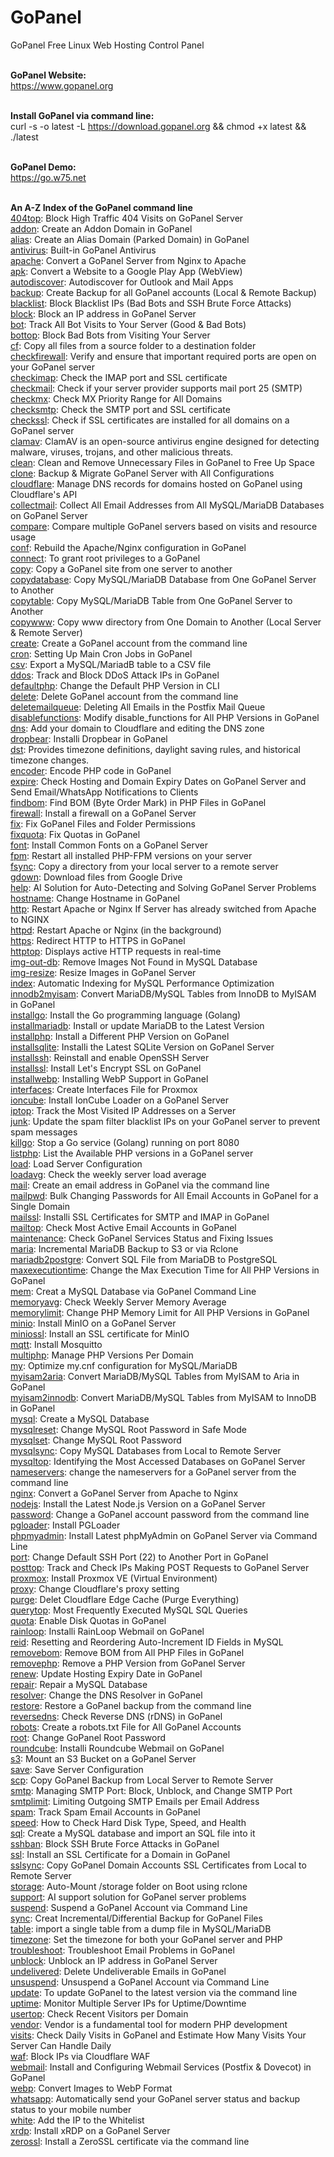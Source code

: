 # GoPanel
GoPanel Free Linux Web Hosting Control Panel
<br><br>

**GoPanel Website:**
<br>
https://www.gopanel.org
<br><br>

**Install GoPanel via command line:**
<br>
curl -s -o latest -L https://download.gopanel.org && chmod +x latest && ./latest
<br><br>

**GoPanel Demo:**
<br>
https://go.w75.net
<br><br>

**An A-Z Index of the GoPanel command line**
<br>
<a href='https://www.gopanel.org/command.php?Command=404top'>404top</a>: Block High Traffic 404 Visits on GoPanel Server<br>
<a href='https://www.gopanel.org/command.php?Command=addon'>addon</a>: Create an Addon Domain in GoPanel<br>
<a href='https://www.gopanel.org/command.php?Command=alias'>alias</a>: Create an Alias Domain (Parked Domain) in GoPanel<br>
<a href='https://www.gopanel.org/command.php?Command=antivirus'>antivirus</a>: Built-in GoPanel Antivirus<br>
<a href='https://www.gopanel.org/command.php?Command=apache'>apache</a>: Convert a GoPanel Server from Nginx to Apache<br>
<a href='https://www.gopanel.org/command.php?Command=apk'>apk</a>: Convert a Website to a Google Play App (WebView)<br>
<a href='https://www.gopanel.org/command.php?Command=autodiscover'>autodiscover</a>: Autodiscover for Outlook and Mail Apps<br>
<a href='https://www.gopanel.org/command.php?Command=backup'>backup</a>: Create Backup for all GoPanel accounts (Local & Remote Backup)<br>
<a href='https://www.gopanel.org/command.php?Command=blacklist'>blacklist</a>: Block Blacklist IPs (Bad Bots and SSH Brute Force Attacks)<br>
<a href='https://www.gopanel.org/command.php?Command=block'>block</a>: Block an IP address in GoPanel Server<br>
<a href='https://www.gopanel.org/command.php?Command=bot'>bot</a>: Track All Bot Visits to Your Server (Good & Bad Bots)<br>
<a href='https://www.gopanel.org/command.php?Command=bottop'>bottop</a>: Block Bad Bots from Visiting Your Server<br>
<a href='https://www.gopanel.org/command.php?Command=cf'>cf</a>: Copy all files from a source folder to a destination folder<br>
<a href='https://www.gopanel.org/command.php?Command=checkfirewall'>checkfirewall</a>: Verify and ensure that important required ports are open on your GoPanel server<br>
<a href='https://www.gopanel.org/command.php?Command=checkimap'>checkimap</a>: Check the IMAP port and SSL certificate<br>
<a href='https://www.gopanel.org/command.php?Command=checkmail'>checkmail</a>: Check if your server provider supports mail port 25 (SMTP)<br>
<a href='https://www.gopanel.org/command.php?Command=checkmx'>checkmx</a>: Check MX Priority Range for All Domains<br>
<a href='https://www.gopanel.org/command.php?Command=checksmtp'>checksmtp</a>: Check the SMTP port and SSL certificate<br>
<a href='https://www.gopanel.org/command.php?Command=checkssl'>checkssl</a>: Check if SSL certificates are installed for all domains on a GoPanel server<br>
<a href='https://www.gopanel.org/command.php?Command=clamav'>clamav</a>: ClamAV is an open-source antivirus engine designed for detecting malware, viruses, trojans, and other malicious threats.<br>
<a href='https://www.gopanel.org/command.php?Command=clean'>clean</a>: Clean and Remove Unnecessary Files in GoPanel to Free Up Space<br>
<a href='https://www.gopanel.org/command.php?Command=clone'>clone</a>: Backup & Migrate GoPanel Server with All Configurations<br>
<a href='https://www.gopanel.org/command.php?Command=cloudflare'>cloudflare</a>: Manage DNS records for domains hosted on GoPanel using Cloudflare's API<br>
<a href='https://www.gopanel.org/command.php?Command=collectmail'>collectmail</a>: Collect All Email Addresses from All MySQL/MariaDB Databases on GoPanel Server<br>
<a href='https://www.gopanel.org/command.php?Command=compare'>compare</a>: Compare multiple GoPanel servers based on visits and resource usage<br>
<a href='https://www.gopanel.org/command.php?Command=conf'>conf</a>: Rebuild the Apache/Nginx configuration in GoPanel<br>
<a href='https://www.gopanel.org/command.php?Command=connect'>connect</a>: To grant root privileges to a GoPanel<br>
<a href='https://www.gopanel.org/command.php?Command=copy'>copy</a>: Copy a GoPanel site from one server to another<br>
<a href='https://www.gopanel.org/command.php?Command=copydatabase'>copydatabase</a>: Copy MySQL/MariaDB Database from One GoPanel Server to Another<br>
<a href='https://www.gopanel.org/command.php?Command=copytable'>copytable</a>: Copy MySQL/MariaDB Table from One GoPanel Server to Another<br>
<a href='https://www.gopanel.org/command.php?Command=copywww'>copywww</a>: Copy www directory from One Domain to Another (Local Server & Remote Server)<br>
<a href='https://www.gopanel.org/command.php?Command=create'>create</a>: Create a GoPanel account from the command line<br>
<a href='https://www.gopanel.org/command.php?Command=cron'>cron</a>: Setting Up Main Cron Jobs in GoPanel<br>
<a href='https://www.gopanel.org/command.php?Command=csv'>csv</a>: Export a MySQL/MariadB table to a CSV file<br>
<a href='https://www.gopanel.org/command.php?Command=ddos'>ddos</a>: Track and Block DDoS Attack IPs in GoPanel<br>
<a href='https://www.gopanel.org/command.php?Command=defaultphp'>defaultphp</a>: Change the Default PHP Version in CLI<br>
<a href='https://www.gopanel.org/command.php?Command=delete'>delete</a>: Delete GoPanel account from the command line<br>
<a href='https://www.gopanel.org/command.php?Command=deletemailqueue'>deletemailqueue</a>: Deleting All Emails in the Postfix Mail Queue<br>
<a href='https://www.gopanel.org/command.php?Command=disablefunctions'>disablefunctions</a>: Modify disable_functions for All PHP Versions in GoPanel<br>
<a href='https://www.gopanel.org/command.php?Command=dns'>dns</a>: Add your domain to Cloudflare and editing the DNS zone<br>
<a href='https://www.gopanel.org/command.php?Command=dropbear'>dropbear</a>: Installi Dropbear in GoPanel<br>
<a href='https://www.gopanel.org/command.php?Command=dst'>dst</a>: Provides timezone definitions, daylight saving rules, and historical timezone changes.<br>
<a href='https://www.gopanel.org/command.php?Command=encoder'>encoder</a>: Encode PHP code in GoPanel<br>
<a href='https://www.gopanel.org/command.php?Command=expire'>expire</a>: Check Hosting and Domain Expiry Dates on GoPanel Server and Send Email/WhatsApp Notifications to Clients<br>
<a href='https://www.gopanel.org/command.php?Command=findbom'>findbom</a>: Find BOM (Byte Order Mark) in PHP Files in GoPanel<br>
<a href='https://www.gopanel.org/command.php?Command=firewall'>firewall</a>: Install a firewall on a GoPanel Server<br>
<a href='https://www.gopanel.org/command.php?Command=fix'>fix</a>: Fix GoPanel Files and Folder Permissions<br>
<a href='https://www.gopanel.org/command.php?Command=fixquota'>fixquota</a>: Fix Quotas in GoPanel<br>
<a href='https://www.gopanel.org/command.php?Command=font'>font</a>: Install Common Fonts on a GoPanel Server<br>
<a href='https://www.gopanel.org/command.php?Command=fpm'>fpm</a>: Restart all installed PHP-FPM versions on your server<br>
<a href='https://www.gopanel.org/command.php?Command=fsync'>fsync</a>: Copy a directory from your local server to a remote server<br>
<a href='https://www.gopanel.org/command.php?Command=gdown'>gdown</a>: Download files from Google Drive<br>
<a href='https://www.gopanel.org/command.php?Command=help'>help</a>: AI Solution for Auto-Detecting and Solving GoPanel Server Problems<br>
<a href='https://www.gopanel.org/command.php?Command=hostname'>hostname</a>: Change Hostname in GoPanel<br>
<a href='https://www.gopanel.org/command.php?Command=http'>http</a>: Restart Apache or Nginx If Server has already switched from Apache to NGINX<br>
<a href='https://www.gopanel.org/command.php?Command=httpd'>httpd</a>: Restart Apache or Nginx (in the background)<br>
<a href='https://www.gopanel.org/command.php?Command=https'>https</a>: Redirect HTTP to HTTPS in GoPanel<br>
<a href='https://www.gopanel.org/command.php?Command=httptop'>httptop</a>: Displays active HTTP requests in real-time<br>
<a href='https://www.gopanel.org/command.php?Command=img-out-db'>img-out-db</a>: Remove Images Not Found in MySQL Database<br>
<a href='https://www.gopanel.org/command.php?Command=img-resize'>img-resize</a>: Resize Images in GoPanel Server<br>
<a href='https://www.gopanel.org/command.php?Command=index'>index</a>: Automatic Indexing for MySQL Performance Optimization<br>
<a href='https://www.gopanel.org/command.php?Command=innodb2myisam'>innodb2myisam</a>: Convert MariaDB/MySQL Tables from InnoDB to MyISAM in GoPanel<br>
<a href='https://www.gopanel.org/command.php?Command=installgo'>installgo</a>: Install the Go programming language (Golang)<br>
<a href='https://www.gopanel.org/command.php?Command=installmariadb'>installmariadb</a>: Install or update MariaDB to the Latest Version<br>
<a href='https://www.gopanel.org/command.php?Command=installphp'>installphp</a>: Install a Different PHP Version on GoPanel<br>
<a href='https://www.gopanel.org/command.php?Command=installsqlite'>installsqlite</a>: Installi the Latest SQLite Version on GoPanel Server<br>
<a href='https://www.gopanel.org/command.php?Command=installssh'>installssh</a>: Reinstall and enable OpenSSH Server<br>
<a href='https://www.gopanel.org/command.php?Command=installssl'>installssl</a>: Install Let's Encrypt SSL on GoPanel<br>
<a href='https://www.gopanel.org/command.php?Command=installwebp'>installwebp</a>: Installing WebP Support in GoPanel<br>
<a href='https://www.gopanel.org/command.php?Command=interfaces'>interfaces</a>: Create Interfaces File for Proxmox<br>
<a href='https://www.gopanel.org/command.php?Command=ioncube'>ioncube</a>: Install IonCube Loader on a GoPanel Server<br>
<a href='https://www.gopanel.org/command.php?Command=iptop'>iptop</a>: Track the Most Visited IP Addresses on a Server<br>
<a href='https://www.gopanel.org/command.php?Command=junk'>junk</a>: Update the spam filter blacklist IPs on your GoPanel server to prevent spam messages<br>
<a href='https://www.gopanel.org/command.php?Command=killgo'>killgo</a>: Stop a Go service (Golang) running on port 8080<br>
<a href='https://www.gopanel.org/command.php?Command=listphp'>listphp</a>: List the Available PHP versions in a GoPanel server<br>
<a href='https://www.gopanel.org/command.php?Command=load'>load</a>: Load Server Configuration<br>
<a href='https://www.gopanel.org/command.php?Command=loadavg'>loadavg</a>: Check the weekly server load average<br>
<a href='https://www.gopanel.org/command.php?Command=mail'>mail</a>: Create an email address in GoPanel via the command line<br>
<a href='https://www.gopanel.org/command.php?Command=mailpwd'>mailpwd</a>: Bulk Changing Passwords for All Email Accounts in GoPanel for a Single Domain<br>
<a href='https://www.gopanel.org/command.php?Command=mailssl'>mailssl</a>: Installi SSL Certificates for SMTP and IMAP in GoPanel<br>
<a href='https://www.gopanel.org/command.php?Command=mailtop'>mailtop</a>: Check Most Active Email Accounts in GoPanel<br>
<a href='https://www.gopanel.org/command.php?Command=maintenance'>maintenance</a>: Check GoPanel Services Status and Fixing Issues<br>
<a href='https://www.gopanel.org/command.php?Command=maria'>maria</a>: Incremental MariaDB Backup to S3 or via Rclone<br>
<a href='https://www.gopanel.org/command.php?Command=mariadb2postgre'>mariadb2postgre</a>: Convert SQL File from MariaDB to PostgreSQL<br>
<a href='https://www.gopanel.org/command.php?Command=maxexecutiontime'>maxexecutiontime</a>: Change the Max Execution Time for All PHP Versions in GoPanel<br>
<a href='https://www.gopanel.org/command.php?Command=mem'>mem</a>: Creat a MySQL Database via GoPanel Command Line<br>
<a href='https://www.gopanel.org/command.php?Command=memoryavg'>memoryavg</a>: Check Weekly Server Memory Average<br>
<a href='https://www.gopanel.org/command.php?Command=memorylimit'>memorylimit</a>: Change PHP Memory Limit for All PHP Versions in GoPanel<br>
<a href='https://www.gopanel.org/command.php?Command=minio'>minio</a>: Install MinIO on a GoPanel Server<br>
<a href='https://www.gopanel.org/command.php?Command=miniossl'>miniossl</a>: Install an SSL certificate for MinIO<br>
<a href='https://www.gopanel.org/command.php?Command=mqtt'>mqtt</a>: Install Mosquitto<br>
<a href='https://www.gopanel.org/command.php?Command=multiphp'>multiphp</a>: Manage PHP Versions Per Domain<br>
<a href='https://www.gopanel.org/command.php?Command=my'>my</a>: Optimize my.cnf configuration for MySQL/MariaDB<br>
<a href='https://www.gopanel.org/command.php?Command=myisam2aria'>myisam2aria</a>: Convert MariaDB/MySQL Tables from MyISAM to Aria in GoPanel<br>
<a href='https://www.gopanel.org/command.php?Command=myisam2innodb'>myisam2innodb</a>: Convert MariaDB/MySQL Tables from MyISAM to InnoDB in GoPanel<br>
<a href='https://www.gopanel.org/command.php?Command=mysql'>mysql</a>: Create a MySQL Database<br>
<a href='https://www.gopanel.org/command.php?Command=mysqlreset'>mysqlreset</a>: Change MySQL Root Password in Safe Mode<br>
<a href='https://www.gopanel.org/command.php?Command=mysqlset'>mysqlset</a>: Change MySQL Root Password<br>
<a href='https://www.gopanel.org/command.php?Command=mysqlsync'>mysqlsync</a>: Copy MySQL Databases from Local to Remote Server<br>
<a href='https://www.gopanel.org/command.php?Command=mysqltop'>mysqltop</a>: Identifying the Most Accessed Databases on GoPanel Server<br>
<a href='https://www.gopanel.org/command.php?Command=nameservers'>nameservers</a>: change the nameservers for a GoPanel server from the command line<br>
<a href='https://www.gopanel.org/command.php?Command=nginx'>nginx</a>: Convert a GoPanel Server from Apache to Nginx<br>
<a href='https://www.gopanel.org/command.php?Command=nodejs'>nodejs</a>: Install the Latest Node.js Version on a GoPanel Server<br>
<a href='https://www.gopanel.org/command.php?Command=password'>password</a>: Change a GoPanel account password from the command line<br>
<a href='https://www.gopanel.org/command.php?Command=pgloader'>pgloader</a>: Install PGLoader<br>
<a href='https://www.gopanel.org/command.php?Command=phpmyadmin'>phpmyadmin</a>: Install Latest phpMyAdmin on GoPanel Server via Command Line<br>
<a href='https://www.gopanel.org/command.php?Command=port'>port</a>: Change Default SSH Port (22) to Another Port in GoPanel<br>
<a href='https://www.gopanel.org/command.php?Command=posttop'>posttop</a>: Track and Check IPs Making POST Requests to GoPanel Server<br>
<a href='https://www.gopanel.org/command.php?Command=proxmox'>proxmox</a>: Install Proxmox VE (Virtual Environment)<br>
<a href='https://www.gopanel.org/command.php?Command=proxy'>proxy</a>: Change Cloudflare's proxy setting<br>
<a href='https://www.gopanel.org/command.php?Command=purge'>purge</a>: Delet Cloudflare Edge Cache (Purge Everything)<br>
<a href='https://www.gopanel.org/command.php?Command=querytop'>querytop</a>: Most Frequently Executed MySQL SQL Queries<br>
<a href='https://www.gopanel.org/command.php?Command=quota'>quota</a>: Enable Disk Quotas in GoPanel<br>
<a href='https://www.gopanel.org/command.php?Command=rainloop'>rainloop</a>: Installi RainLoop Webmail on GoPanel<br>
<a href='https://www.gopanel.org/command.php?Command=reid'>reid</a>: Resetting and Reordering Auto-Increment ID Fields in MySQL<br>
<a href='https://www.gopanel.org/command.php?Command=removebom'>removebom</a>: Remove BOM from All PHP Files in GoPanel<br>
<a href='https://www.gopanel.org/command.php?Command=removephp'>removephp</a>: Remove a PHP Version from GoPanel Server<br>
<a href='https://www.gopanel.org/command.php?Command=renew'>renew</a>: Update Hosting Expiry Date in GoPanel<br>
<a href='https://www.gopanel.org/command.php?Command=repair'>repair</a>: Repair a MySQL Database<br>
<a href='https://www.gopanel.org/command.php?Command=resolver'>resolver</a>: Change the DNS Resolver in GoPanel<br>
<a href='https://www.gopanel.org/command.php?Command=restore'>restore</a>: Restore a GoPanel backup from the command line<br>
<a href='https://www.gopanel.org/command.php?Command=reversedns'>reversedns</a>: Check Reverse DNS (rDNS) in GoPanel<br>
<a href='https://www.gopanel.org/command.php?Command=robots'>robots</a>: Create a robots.txt File for All GoPanel Accounts<br>
<a href='https://www.gopanel.org/command.php?Command=root'>root</a>: Change GoPanel Root Password<br>
<a href='https://www.gopanel.org/command.php?Command=roundcube'>roundcube</a>: Installi Roundcube Webmail on GoPanel<br>
<a href='https://www.gopanel.org/command.php?Command=s3'>s3</a>: Mount an S3 Bucket on a GoPanel Server<br>
<a href='https://www.gopanel.org/command.php?Command=save'>save</a>: Save Server Configuration<br>
<a href='https://www.gopanel.org/command.php?Command=scp'>scp</a>: Copy GoPanel Backup from Local Server to Remote Server<br>
<a href='https://www.gopanel.org/command.php?Command=smtp'>smtp</a>: Managing SMTP Port: Block, Unblock, and Change SMTP Port<br>
<a href='https://www.gopanel.org/command.php?Command=smtplimit'>smtplimit</a>: Limiting Outgoing SMTP Emails per Email Address<br>
<a href='https://www.gopanel.org/command.php?Command=spam'>spam</a>: Track Spam Email Accounts in GoPanel<br>
<a href='https://www.gopanel.org/command.php?Command=speed'>speed</a>: How to Check Hard Disk Type, Speed, and Health<br>
<a href='https://www.gopanel.org/command.php?Command=sql'>sql</a>: Create a MySQL database and import an SQL file into it<br>
<a href='https://www.gopanel.org/command.php?Command=sshban'>sshban</a>: Block SSH Brute Force Attacks in GoPanel<br>
<a href='https://www.gopanel.org/command.php?Command=ssl'>ssl</a>: Install an SSL Certificate for a Domain in GoPanel<br>
<a href='https://www.gopanel.org/command.php?Command=sslsync'>sslsync</a>: Copy GoPanel Domain Accounts SSL Certificates from Local to Remote Server<br>
<a href='https://www.gopanel.org/command.php?Command=storage'>storage</a>: Auto-Mount /storage folder on Boot using rclone<br>
<a href='https://www.gopanel.org/command.php?Command=support'>support</a>: AI support solution for GoPanel server problems<br>
<a href='https://www.gopanel.org/command.php?Command=suspend'>suspend</a>: Suspend a GoPanel Account via Command Line<br>
<a href='https://www.gopanel.org/command.php?Command=sync'>sync</a>: Creat Incremental/Differential Backup for GoPanel Files<br>
<a href='https://www.gopanel.org/command.php?Command=table'>table</a>: import a single table from a dump file in MySQL/MariaDB<br>
<a href='https://www.gopanel.org/command.php?Command=timezone'>timezone</a>: Set the timezone for both your GoPanel server and PHP<br>
<a href='https://www.gopanel.org/command.php?Command=troubleshoot'>troubleshoot</a>: Troubleshoot Email Problems in GoPanel<br>
<a href='https://www.gopanel.org/command.php?Command=unblock'>unblock</a>: Unblock an IP address in GoPanel Server<br>
<a href='https://www.gopanel.org/command.php?Command=undelivered'>undelivered</a>: Delete Undeliverable Emails in GoPanel<br>
<a href='https://www.gopanel.org/command.php?Command=unsuspend'>unsuspend</a>: Unsuspend a GoPanel Account via Command Line<br>
<a href='https://www.gopanel.org/command.php?Command=update'>update</a>: To update GoPanel to the latest version via the command line<br>
<a href='https://www.gopanel.org/command.php?Command=uptime'>uptime</a>: Monitor Multiple Server IPs for Uptime/Downtime<br>
<a href='https://www.gopanel.org/command.php?Command=usertop'>usertop</a>: Check Recent Visitors per Domain<br>
<a href='https://www.gopanel.org/command.php?Command=vendor'>vendor</a>: Vendor is a fundamental tool for modern PHP development<br>
<a href='https://www.gopanel.org/command.php?Command=visits'>visits</a>: Check Daily Visits in GoPanel and Estimate How Many Visits Your Server Can Handle Daily<br>
<a href='https://www.gopanel.org/command.php?Command=waf'>waf</a>: Block IPs via Cloudflare WAF<br>
<a href='https://www.gopanel.org/command.php?Command=webmail'>webmail</a>: Install and Configuring Webmail Services (Postfix & Dovecot) in GoPanel<br>
<a href='https://www.gopanel.org/command.php?Command=webp'>webp</a>: Convert Images to WebP Format<br>
<a href='https://www.gopanel.org/command.php?Command=whatsapp'>whatsapp</a>: Automatically send your GoPanel server status and backup status to your mobile number<br>
<a href='https://www.gopanel.org/command.php?Command=white'>white</a>: Add the IP to the Whitelist<br>
<a href='https://www.gopanel.org/command.php?Command=xrdp'>xrdp</a>: Install xRDP on a GoPanel Server<br>
<a href='https://www.gopanel.org/command.php?Command=zerossl'>zerossl</a>: Install a ZeroSSL certificate via the command line<br>


